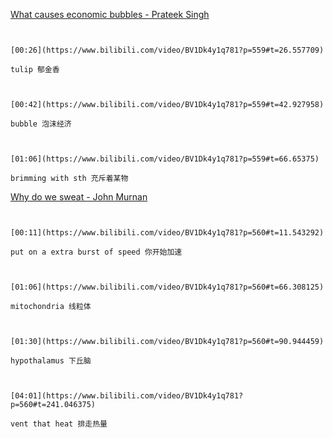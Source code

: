 [What causes economic bubbles - Prateek Singh](https://www.bilibili.com/video/BV1Dk4y1q781?p=559)

```ad-note


[00:26](https://www.bilibili.com/video/BV1Dk4y1q781?p=559#t=26.557709)

tulip 郁金香

```

```ad-note


[00:42](https://www.bilibili.com/video/BV1Dk4y1q781?p=559#t=42.927958)

bubble 泡沫经济

```

```ad-note


[01:06](https://www.bilibili.com/video/BV1Dk4y1q781?p=559#t=66.65375)

brimming with sth 充斥着某物

```

[Why do we sweat - John Murnan](https://www.bilibili.com/video/BV1Dk4y1q781?p=560)

```ad-note


[00:11](https://www.bilibili.com/video/BV1Dk4y1q781?p=560#t=11.543292)

put on a extra burst of speed 你开始加速

```

```ad-note


[01:06](https://www.bilibili.com/video/BV1Dk4y1q781?p=560#t=66.308125)

mitochondria 线粒体

```

```ad-note


[01:30](https://www.bilibili.com/video/BV1Dk4y1q781?p=560#t=90.944459)

hypothalamus 下丘脑

```

```ad-note


[04:01](https://www.bilibili.com/video/BV1Dk4y1q781?p=560#t=241.046375)

vent that heat 排走热量

```